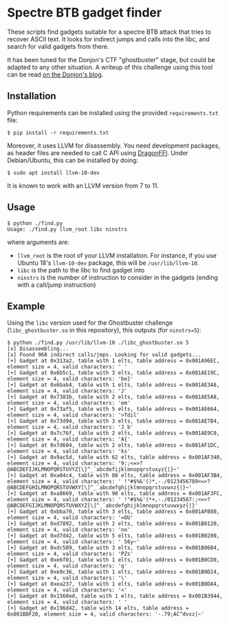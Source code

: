 # Spectre BTB gadget finder

These scripts find gadgets suitable for a spectre BTB attack that tries to
recover ASCII text. It looks for indirect jumps and calls into the libc, and
search for valid gadgets from there.

It has been tuned for the Donjon's CTF "ghostbuster" stage, but could be
adapted to any other situation. A writeup of this challenge using this tool can
be read [on the Donjon's blog](https://donjon.ledger.com/ghostbuster/).

## Installation

Python requirements can be installed using the provided `requirements.txt` file:

```
$ pip install -r requirements.txt
```

Moreover, it uses LLVM for disassembly. You need development packages, as
header files are needed to call C API using
[DragonFFI](https://github.com/aguinet/dragonffi). Under Debian/Ubuntu, this
can be installed by doing:

```
$ sudo apt install llvm-10-dev
```

It is known to work with an LLVM version from 7 to 11.

## Usage

```
$ python ./find.py
Usage: ./find.py llvm_root libc ninstrs
```

where arguments are:

* `llvm_root` is the root of your LLVM installation. For instance, if you use
Ubuntu 18's `llvm-10-dev` package, this will be `/usr/lib/llvm-10`.
* `libc` is the path to the libc to find gadget into
* `ninstrs` is the number of instruction to consider in the gadgets (ending with a call/jump instruction)

## Example

Using the `libc` version used for the Ghostbuster challenge
(`libc_ghostbuster.so` in this repository), this outputs (for `ninstrs=5`):

```
$ python ./find.py /usr/lib/llvm-10 ./libc_ghostbuster.so 5
[x] Disassembling...
[x] Found 968 indirect calls/jmps. Looking for valid gadgets...
[+] Gadget at 0x313a2, table with 1 elts, table address = 0x001A96EC, element size = 4, valid characters: ' '
[+] Gadget at 0x6b5c1, table with 3 elts, table address = 0x001AE19C, element size = 4, valid characters: 'be}'
[+] Gadget at 0x6bab4, table with 1 elts, table address = 0x001AE3A8, element size = 4, valid characters: 'J'
[+] Gadget at 0x7383b, table with 2 elts, table address = 0x001AE5A8, element size = 4, valid characters: 'em'
[+] Gadget at 0x73af5, table with 5 elts, table address = 0x001AE664, element size = 4, valid characters: '>Tdil'
[+] Gadget at 0x73d94, table with 3 elts, table address = 0x001AE7B4, element size = 4, valid characters: 'J_b'
[+] Gadget at 0x7c76f, table with 2 elts, table address = 0x001AE9C0, element size = 4, valid characters: 'A{'
[+] Gadget at 0x7d604, table with 2 elts, table address = 0x001AF1DC, element size = 4, valid characters: 'ks'
[+] Gadget at 0x9ac5d, table with 62 elts, table address = 0x001AF340, element size = 4, valid characters: '9:;<=>?@ABCDEFIJKLMNOPQRSTUVYZ[\]^_`abcdefijklmnopqrstuxyz{|}~'
[+] Gadget at 0xa84c4, table with 88 elts, table address = 0x001AF3B4, element size = 4, valid characters: ' !"#$%&'()*,-./0123456789<=>?@ABCDEFGHILMNOPQRSTUVWXY[\]^_`abcdefghijklmnopqrstuvwxz{|}~'
[+] Gadget at 0xa8669, table with 90 elts, table address = 0x001AF3FC, element size = 4, valid characters: ' !"#$%&'(*+,-./01234567:;<=>?@ABCDEFGIJKLMNOPQRSTUVWXYZ[\]^_`abcdefghijklmnopqrstuvwxyz{|}'
[+] Gadget at 0xbba70, table with 3 elts, table address = 0x001AFB80, element size = 4, valid characters: '=OU'
[+] Gadget at 0xd7892, table with 2 elts, table address = 0x001B0120, element size = 4, valid characters: 'no'
[+] Gadget at 0xd7d42, table with 5 elts, table address = 0x001B0200, element size = 4, valid characters: ' 56y~'
[+] Gadget at 0xdc509, table with 3 elts, table address = 0x001B06B4, element size = 4, valid characters: 'PZs'
[+] Gadget at 0xe6f01, table with 1 elts, table address = 0x001B0CD0, element size = 4, valid characters: 'q'
[+] Gadget at 0xe9c36, table with 1 elts, table address = 0x001B0D24, element size = 4, valid characters: '\'
[+] Gadget at 0xea237, table with 1 elts, table address = 0x001B0DA4, element size = 4, valid characters: '<'
[+] Gadget at 0x1560ed, table with 1 elts, table address = 0x001B3944, element size = 4, valid characters: ' '
[+] Gadget at 0x196d42, table with 14 elts, table address = 0x001BDF20, element size = 4, valid characters: '-.79;AC^dvxz|~'
```
